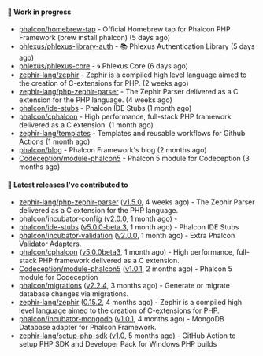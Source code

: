 #### :wrench: Work in progress

- [phalcon/homebrew-tap](https://github.com/phalcon/homebrew-tap) - Official Homebrew tap for Phalcon PHP Framework (brew install phalcon)  (5 days ago)
- [phlexus/phlexus-library-auth](https://github.com/phlexus/phlexus-library-auth) - :books: Phlexus Authentication Library (5 days ago)
- [phlexus/phlexus-core](https://github.com/phlexus/phlexus-core) - :cyclone: Phlexus Core (6 days ago)
- [zephir-lang/zephir](https://github.com/zephir-lang/zephir) - Zephir is a compiled high level language aimed to the creation of C-extensions for PHP. (2 weeks ago)
- [zephir-lang/php-zephir-parser](https://github.com/zephir-lang/php-zephir-parser) - The Zephir Parser delivered as a C extension for the PHP language. (4 weeks ago)
- [phalcon/ide-stubs](https://github.com/phalcon/ide-stubs) - Phalcon IDE Stubs (1 month ago)
- [phalcon/cphalcon](https://github.com/phalcon/cphalcon) - High performance, full-stack PHP framework delivered as a C extension. (1 month ago)
- [zephir-lang/templates](https://github.com/zephir-lang/templates) - Templates and reusable workflows for Github Actions (1 month ago)
- [phalcon/blog](https://github.com/phalcon/blog) - Phalcon Framework&#39;s blog (2 months ago)
- [Codeception/module-phalcon5](https://github.com/Codeception/module-phalcon5) - Phalcon 5 module for Codeception (3 months ago)

#### :pushpin: Latest releases I've contributed to

- [zephir-lang/php-zephir-parser](https://github.com/zephir-lang/php-zephir-parser) ([v1.5.0](https://github.com/zephir-lang/php-zephir-parser/releases/tag/v1.5.0), 4 weeks ago) - The Zephir Parser delivered as a C extension for the PHP language.
- [phalcon/incubator-config](https://github.com/phalcon/incubator-config) ([v2.0.0](https://github.com/phalcon/incubator-config/releases/tag/v2.0.0), 1 month ago) - 
- [phalcon/ide-stubs](https://github.com/phalcon/ide-stubs) ([v5.0.0-beta.3](https://github.com/phalcon/ide-stubs/releases/tag/v5.0.0-beta.3), 1 month ago) - Phalcon IDE Stubs
- [phalcon/incubator-validation](https://github.com/phalcon/incubator-validation) ([v2.0.0](https://github.com/phalcon/incubator-validation/releases/tag/v2.0.0), 1 month ago) - Extra Phalcon Validator Adapters. 
- [phalcon/cphalcon](https://github.com/phalcon/cphalcon) ([v5.0.0beta3](https://github.com/phalcon/cphalcon/releases/tag/v5.0.0beta3), 1 month ago) - High performance, full-stack PHP framework delivered as a C extension.
- [Codeception/module-phalcon5](https://github.com/Codeception/module-phalcon5) ([v1.0.1](https://github.com/Codeception/module-phalcon5/releases/tag/v1.0.1), 2 months ago) - Phalcon 5 module for Codeception
- [phalcon/migrations](https://github.com/phalcon/migrations) ([v2.2.4](https://github.com/phalcon/migrations/releases/tag/v2.2.4), 3 months ago) - Generate or migrate database changes via migrations.
- [zephir-lang/zephir](https://github.com/zephir-lang/zephir) ([0.15.2](https://github.com/zephir-lang/zephir/releases/tag/0.15.2), 4 months ago) - Zephir is a compiled high level language aimed to the creation of C-extensions for PHP.
- [phalcon/incubator-mongodb](https://github.com/phalcon/incubator-mongodb) ([v1.0.1](https://github.com/phalcon/incubator-mongodb/releases/tag/v1.0.1), 4 months ago) - MongoDB Database adapter for Phalcon Framework.
- [zephir-lang/setup-php-sdk](https://github.com/zephir-lang/setup-php-sdk) ([v1.0](https://github.com/zephir-lang/setup-php-sdk/releases/tag/v1.0), 5 months ago) - GitHub Action to setup PHP SDK and Developer Pack for Windows PHP builds
